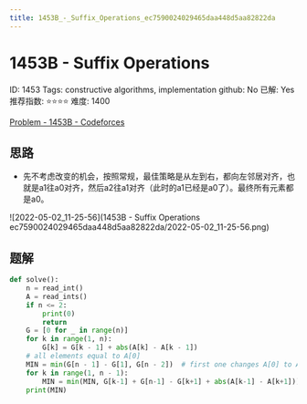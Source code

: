 ```yaml
---
title: 1453B_-_Suffix_Operations_ec7590024029465daa448d5aa82822da
---
```


# 1453B - Suffix Operations

ID: 1453
Tags: constructive algorithms, implementation
github: No
已解: Yes
推荐指数: ⭐⭐⭐⭐
难度: 1400

[Problem - 1453B - Codeforces](http://codeforces.com/problemset/problem/1453/B)

## 思路

- 先不考虑改变的机会，按照常规，最佳策略是从左到右，都向左邻居对齐，也就是a1往a0对齐，然后a2往a1对齐（此时的a1已经是a0了）。最终所有元素都是a0。

![2022-05-02_11-25-56](1453B - Suffix Operations ec7590024029465daa448d5aa82822da/2022-05-02_11-25-56.png)

## 题解

```python
def solve():
    n = read_int()
    A = read_ints()
    if n <= 2:
        print(0)
        return
    G = [0 for _ in range(n)]
    for k in range(1, n):
        G[k] = G[k - 1] + abs(A[k] - A[k - 1])
    # all elements equal to A[0]
    MIN = min(G[n - 1] - G[1], G[n - 2])  # first one changes A[0] to A[1], second one changes A[n-1] finally to A[0]
    for k in range(1, n - 1):
        MIN = min(MIN, G[k-1] + G[n-1] - G[k+1] + abs(A[k-1] - A[k+1]))
    print(MIN)
```